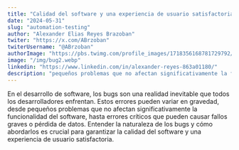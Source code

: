```yaml
---
title: "Calidad del software y una experiencia de usuario satisfactoria"
date: "2024-05-31"
slug: "automation-testing"
author: "Alexander Elias Reyes Brazoban"
twiter: "https://x.com/ABrzoban"
twiterUsername: "@ABrzoban"
authorImage: "https://pbs.twimg.com/profile_images/1718356168781729792/qRiC-vXL_400x400.jpg"
image: "/img/bug2.webp"
linkedin: "https://www.linkedin.com/in/alexander-reyes-863a01180/"
description: "pequeños problemas que no afectan significativamente la funcionalidad del software, hasta errores críticos que pueden causar "
---
```


En el desarrollo de software, los bugs son una realidad inevitable que todos los desarrolladores enfrentan. Estos errores pueden variar en gravedad, desde pequeños problemas que no afectan significativamente la funcionalidad del software, hasta errores críticos que pueden causar fallos graves o pérdida de datos. Entender la naturaleza de los bugs y cómo abordarlos es crucial para garantizar la calidad del software y una experiencia de usuario satisfactoria.